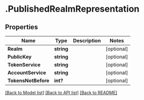 # .PublishedRealmRepresentation
## Properties

Name | Type | Description | Notes
------------ | ------------- | ------------- | -------------
**Realm** | **string** |  | [optional] 
**PublicKey** | **string** |  | [optional] 
**TokenService** | **string** |  | [optional] 
**AccountService** | **string** |  | [optional] 
**TokensNotBefore** | **int?** |  | [optional] 

[[Back to Model list]](../README.md#documentation-for-models) [[Back to API list]](../README.md#documentation-for-api-endpoints) [[Back to README]](../README.md)

